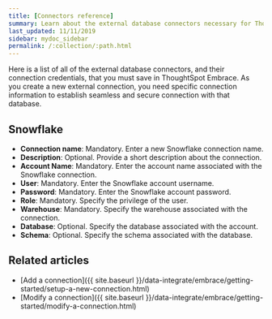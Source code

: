 ```yaml
---
title: [Connectors reference]
summary: Learn about the external database connectors necessary for ThoughtSpot Embrace.
last_updated: 11/11/2019
sidebar: mydoc_sidebar
permalink: /:collection/:path.html
---
```


Here is a list of all of the external database connectors, and their connection credentials, that you must save in ThoughtSpot Embrace. As you create a new external connection, you need specific connection information to establish seamless and secure connection with that database.

## Snowflake
 - **Connection name**: Mandatory. Enter a new Snowflake connection name.
 - **Description**: Optional. Provide a short description about the connection.
 - **Account Name**: Mandatory. Enter the account name associated with the Snowflake connection.
 - **User**: Mandatory. Enter the Snowflake account username.
 - **Password**: Mandatory. Enter the Snowflake account password.
 - **Role**: Mandatory. Specify the privilege of the user.
 - **Warehouse**: Mandatory. Specify the warehouse associated with the connection.
 - **Database**: Optional. Specify the database associated with the account.
 - **Schema**: Optional. Specify the schema associated with the database.

## Related articles
-   [Add a connection]({{ site.baseurl }}/data-integrate/embrace/getting-started/setup-a-new-connection.html)
-   [Modify a connection]({{ site.baseurl }}/data-integrate/embrace/getting-started/modify-a-connection.html)
